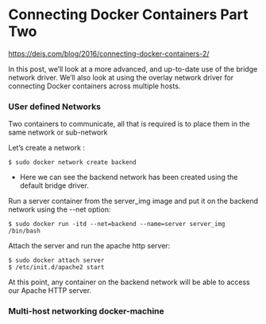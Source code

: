 # Connecting Docker Containers Part Two
https://deis.com/blog/2016/connecting-docker-containers-2/

In this post, we’ll look at a more advanced, and up-to-date use of the bridge network driver.
We’ll also look at using the overlay network driver for connecting Docker containers across multiple hosts.

### USer defined Networks

Two containers to communicate, all that is required is to place them in the same network or sub-network

Let’s create a network :
```
$ sudo docker network create backend

```
* Here we can see the backend network has been created using the default bridge driver.

Run a server container from the server_img image and put it on the backend network using the --net option:

```
$ sudo docker run -itd --net=backend --name=server server_img /bin/bash

```
Attach the server and run the apache http server:
```
$ sudo docker attach server
$ /etc/init.d/apache2 start

```
At this point, any container on the backend network will be able to access our Apache HTTP server.

### Multi-host networking docker-machine
